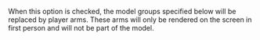 When this option is checked, the model groups specified below will be replaced by player arms.
These arms will only be rendered on the screen in first person and will not be part of the model.